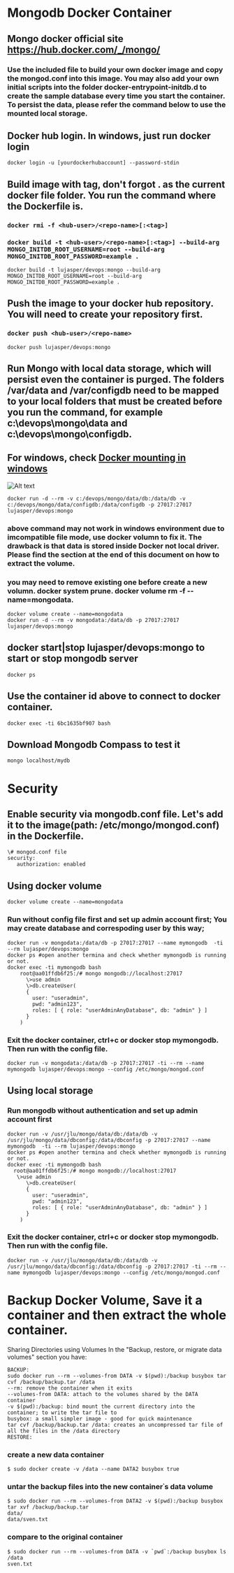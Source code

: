 
# Mongodb Docker Container
## Mongo docker official site https://hub.docker.com/_/mongo/
### Use the included file to build your own docker image and copy the mongod.conf into this image. You may also add your own initial scripts into the folder docker-entrypoint-initdb.d to create the sample database every time you start the container. To persist the data, please refer the command below to use the mounted local storage.

## Docker hub login. In windows, just run docker login
```
docker login -u [yourdockerhubaccount] --password-stdin
```
## Build image with tag, don't forgot . as the current docker file folder. You run the command where the Dockerfile is.
### `docker rmi -f <hub-user>/<repo-name>[:<tag>]`
### `docker build -t <hub-user>/<repo-name>[:<tag>] --build-arg MONGO_INITDB_ROOT_USERNAME=root --build-arg MONGO_INITDB_ROOT_PASSWORD=example .`
```
docker build -t lujasper/devops:mongo --build-arg MONGO_INITDB_ROOT_USERNAME=root --build-arg MONGO_INITDB_ROOT_PASSWORD=example .  
```
## Push the image to your docker hub repository. You will need to create your repository first. 
### `docker push <hub-user>/<repo-name>`
```
docker push lujasper/devops:mongo  
```
## Run Mongo with local data storage, which will persist even the container is purged. The folders /var/data and /var/configdb need to be mapped to your local folders that must be created before you run the command, for example c:\devops\mongo\data and c:\devops\mongo\configdb.
## For windows, check [Docker mounting in windows](https://rominirani.com/docker-on-windows-mounting-host-directories-d96f3f056a2c)
![Alt text](./images/dockersettings.jpg?raw=true "Docker Settings")
```
docker run -d --rm -v c:/devops/mongo/data/db:/data/db -v c:/devops/mongo/data/configdb:/data/configdb -p 27017:27017  lujasper/devops:mongo 
```
### above command may not work in windows environment due to imcompatible file mode, use docker volumn to fix it. The drawback is that data is stored inside Docker not local driver. Please find the section at the end of this document on how to extract the volume.
### you may need to remove existing one before create a new volumn. docker system prune. docker volume rm -f --name=mongodata. 
```
docker volume create --name=mongodata
docker run -d --rm -v mongodata:/data/db -p 27017:27017  lujasper/devops:mongo 
```
## docker start|stop lujasper/devops:mongo to start or stop mongodb server
```
docker ps
```
## Use the container id above to connect to docker container.
```
docker exec -ti 6bc1635bf907 bash
```
## Download Mongodb Compass to test it
```
mongo localhost/mydb
```
# Security
## Enable security via mongodb.conf file. Let's add it to the image(path: /etc/mongo/mongod.conf) in the Dockerfile. 
```
\# mongod.conf file
security:  
   authorization: enabled
```   
## Using docker volume
```
docker volume create --name=mongodata
```
### Run without config file first and set up admin account first; You may create database and correspoding user by this way;
```
docker run -v mongodata:/data/db -p 27017:27017 --name mymongodb  -ti --rm lujasper/devops:mongo   
docker ps #open another termina and check whether mymongodb is running or not.   
docker exec -ti mymongodb bash   
    root@aa01ffdb6f25:/# mongo mongodb://localhost:27017   
      \>use admin   
      \>db.createUser(
      {
        user: "useradmin",
        pwd: "admin123",
        roles: [ { role: "userAdminAnyDatabase", db: "admin" } ]
      }
    )
```    
### Exit the docker container, ctrl+c or docker stop mymongodb. Then run with the config file.
```
docker run -v mongodata:/data/db -p 27017:27017 -ti --rm --name mymongodb lujasper/devops:mongo --config /etc/mongo/mongod.conf     
```
## Using local storage
### Run mongodb without authentication and set up admin account first
```
docker run -v /usr/jlu/mongo/data/db:/data/db -v /usr/jlu/mongo/data/dbconfig:/data/dbconfig -p 27017:27017 --name mymongodb  -ti --rm lujasper/devops:mongo   
docker ps #open another termina and check whether mymongodb is running or not.   
docker exec -ti mymongodb bash   
  root@aa01ffdb6f25:/# mongo mongodb://localhost:27017   
   \>use admin   
      \>db.createUser(
      {
        user: "useradmin",
        pwd: "admin123",
        roles: [ { role: "userAdminAnyDatabase", db: "admin" } ]
      }
    )
```    
### Exit the docker container, ctrl+c or docker stop mymongodb. Then run with the config file.
```
docker run -v /usr/jlu/mongo/data/db:/data/db -v /usr/jlu/mongo/data/dbconfig:/data/dbconfig -p 27017:27017 -ti --rm --name mymongodb lujasper/devops:mongo --config /etc/mongo/mongod.conf 
```
# Backup Docker Volume, Save it a container and then extract the whole container.
Sharing Directories using Volumes
In the "Backup, restore, or migrate data volumes" section you have:
```
BACKUP:
sudo docker run --rm --volumes-from DATA -v $(pwd):/backup busybox tar cvf /backup/backup.tar /data
--rm: remove the container when it exits
--volumes-from DATA: attach to the volumes shared by the DATA container
-v $(pwd):/backup: bind mount the current directory into the container; to write the tar file to
busybox: a small simpler image - good for quick maintenance
tar cvf /backup/backup.tar /data: creates an uncompressed tar file of all the files in the /data directory
RESTORE:
```
### create a new data container
```
$ sudo docker create -v /data --name DATA2 busybox true
```
### untar the backup files into the new container᾿s data volume
```
$ sudo docker run --rm --volumes-from DATA2 -v $(pwd):/backup busybox tar xvf /backup/backup.tar
data/
data/sven.txt
```
### compare to the original container
```
$ sudo docker run --rm --volumes-from DATA -v `pwd`:/backup busybox ls /data
sven.txt
```